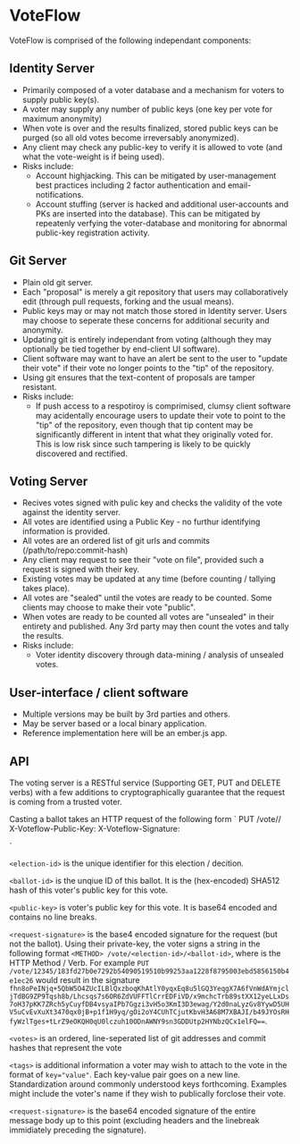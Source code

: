 VoteFlow
========

VoteFlow is comprised of the following independant components: 

Identity Server
---------------
  - Primarily composed of a voter database and a mechanism for voters to supply public key(s).
  - A voter may supply any number of public keys (one key per vote for maximum anonymity)
  - When vote is over and the results finalized, stored public keys can be purged (so all old votes become irreversably anonymized).
  - Any client may check any public-key to verify it is allowed to vote (and what the vote-weight is if being used).
  - Risks include:
     - Account highjacking. This can be mitigated by user-management best practices including 2 factor authentication and email-notifications.
     - Account stuffing (server is hacked and additional user-accounts and PKs are inserted into the database). This can be mitigated by repeatenly verfying the voter-database and monitoring for abnormal public-key registration activity.

Git Server
----------
  - Plain old git server.
  - Each "proposal" is merely a git repository that users may collaboratively edit (through pull requests, forking and the usual means).
  - Public keys may or may not match those stored in Identity server. Users may choose to seperate these concerns for additional security and anonymity.
  - Updating git is entirely independant from voting (although they may optionally be tied together by end-client UI software).
  - Client software may want to have an alert be sent to the user to "update their vote" if their vote no longer points to the "tip" of the repository.
  - Using git ensures that the text-content of proposals are tamper resistant.
  - Risks include:
     - If push access to a respotiroy is comprimised, clumsy client software may acidentally encourage users to update their vote to point to the "tip" of the repository, even though that tip content may be significantly different in intent that what they originally voted for. This is low risk since such tampering is likely to be quickly discovered and rectified.

Voting Server
-------------
 - Recives votes signed with pulic key and checks the validity of the vote against the identity server.
 - All votes are identified using a Public Key - no furthur identifying information is provided. 
 - All votes are an ordered list of git urls and commits (/path/to/repo:commit-hash)
 - Any client may request to see their "vote on file", provided such a request is signed with their key.
 - Existing votes may be updated at any time (before counting / tallying takes place).
 - All votes are "sealed" until the votes are ready to be counted. Some clients may choose to make their vote "public".
 - When votes are ready to be counted all votes are "unsealed" in their entirety and published. Any 3rd party may then count the votes and tally the results.
 - Risks include:
    - Voter identity discovery through data-mining / analysis of unsealed votes.

User-interface / client software
--------------------------------
 - Multiple versions may be built by 3rd parties and others.
 - May be server based or a local binary application.
 - Reference implementation here will be an ember.js app.

API
---

The voting server is a RESTful service (Supporting GET, PUT and DELETE verbs) with a few additions to cryptographically guarantee that the request is coming from a trusted voter.

Casting a ballot takes an HTTP request of the following form
`
PUT /vote/<election-id>/<ballot-id>
X-Voteflow-Public-Key: <public-key>
X-Voteflow-Signature: <request-signature>

<public-key>

<election-id>

<ballot-id>

<votes>

<tags>

<ballot-signature>
`

`<election-id>` is the unique identifier for this election / decition.

`<ballot-id>` is the unqiue ID of this ballot. It is the (hex-encoded) SHA512 hash of this voter's public key for this vote.

`<public-key>` is voter's public key for this vote. It is base64 encoded and contains no line breaks.

`<request-signature>` is the base4 encoded signature for the request (but not the ballot). Using their private-key, the voter signs a string in the following format `<METHOD> /vote/<election-id>/<ballot-id>`, where <METHOD> is the HTTP Method / Verb. For example `PUT /vote/12345/183fd27b0e7292b54090519510b99253aa1228f8795003ebd5856150b4e1ec26` would result in the signature `fhn8oPeINjq+5QbW5O4ZUcILBlQxzboqKhAtlY0yqxEq8u5lGQ3YeqgX7A6fVnWdAYmjcljTdBG9ZP9Tqsh8b/Lhcsqs7s6OR6ZdVUFFTlCrrEDFiVD/x9mchcTrb89stXX12yeLLxDs7oH37pKK7ZRch5yCuyfDB4vsyaIPb7Ggzi3vH5o3KmI3D3ewag/Y2d0naLyzGv8YywD5UHV5uCvEvXuXt3470qx0jB+p1f1H9yq/gOi2oY4CUhTCjutKbvH3A68M7XBAJI/b49JYOsRHfyWzlTges+tLrZ9eOKQH0qU0lczuh10ODnAWNY9sn3GDDUtp2HYNbzQCx1elFQ==`.

`<votes>` is an ordered, line-seperated list of git addresses and commit hashes that represent the vote

`<tags>` is additional information a voter may wish to attach to the vote in the format of `key="value"`. Each key-value pair goes on a new line. Standardization around commonly understood keys forthcoming. Examples might include the voter's name if they wish to publically forclose their vote.

`<request-signature>` is the base64 encoded signature of the entire message body up to this point (excluding headers and the linebreak immidiately preceding the signature). 



